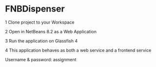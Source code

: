 # FNBDispenser

1 Clone project to your Workspace

2 Open in NetBeans 8.2 as a Web Application

3 Run the application on Glassfish 4

4 This application behaves as both a web service and a frontend service

Username & password: assignment

